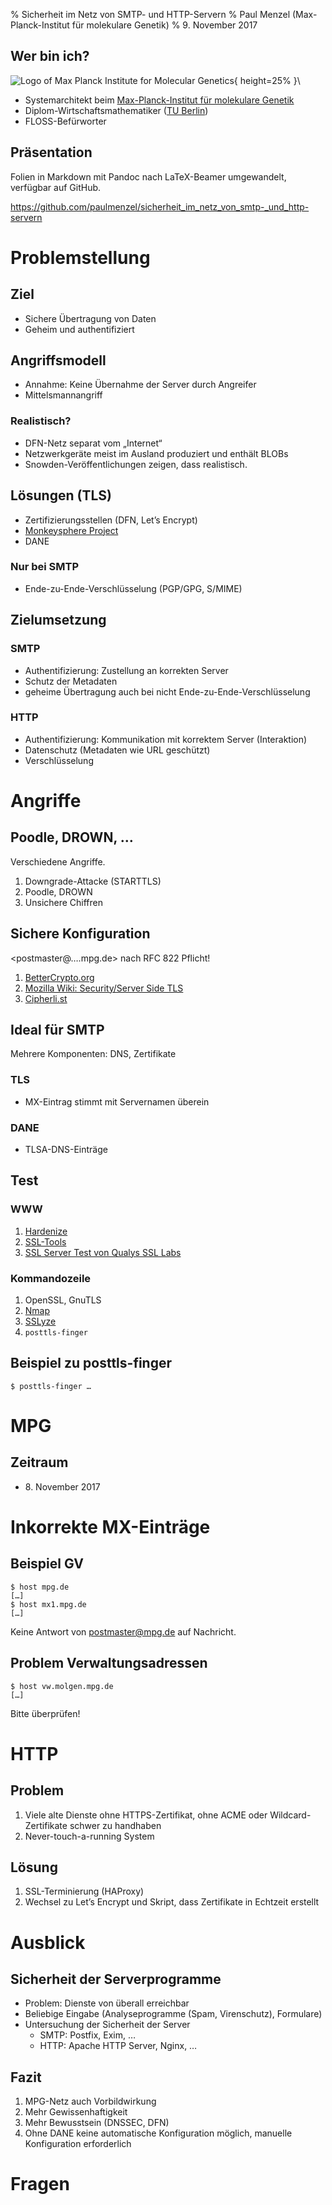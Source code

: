 % Sicherheit im Netz von SMTP- und HTTP-Servern
% Paul Menzel (Max-Planck-Institut für molekulare Genetik)
% 9. November 2017

## Wer bin ich?

![Logo of Max Planck Institute for Molecular Genetics](images/MPIMG_helix_rgb.png){ height=25% }\


- Systemarchitekt beim [Max-Planck-Institut für molekulare Genetik](https://www.molgen.mpg.de/)
- Diplom-Wirtschaftsmathematiker ([TU Berlin](https://www.tu-berlin.de/))
- FLOSS-Befürworter

## Präsentation

Folien in Markdown mit Pandoc nach LaTeX-Beamer umgewandelt, verfügbar auf GitHub.

<https://github.com/paulmenzel/sicherheit_im_netz_von_smtp-_und_http-servern>

# Problemstellung

## Ziel

-  Sichere Übertragung von Daten
-  Geheim und authentifiziert

## Angriffsmodell

-  Annahme: Keine Übernahme der Server durch Angreifer
-  Mittelsmannangriff

### Realistisch?

-  DFN-Netz separat vom „Internet“
-  Netzwerkgeräte meist im Ausland produziert und enthält BLOBs
-  Snowden-Veröffentlichungen zeigen, dass realistisch.

## Lösungen (TLS)

-  Zertifizierungsstellen (DFN, Let’s Encrypt)
-  [Monkeysphere Project](http://web.monkeysphere.info/)
-  DANE

### Nur bei SMTP

-  Ende-zu-Ende-Verschlüsselung (PGP/GPG, S/MIME)

## Zielumsetzung

### SMTP

-  Authentifizierung: Zustellung an korrekten Server
-  Schutz der Metadaten
-  geheime Übertragung auch bei nicht Ende-zu-Ende-Verschlüsselung

### HTTP

-  Authentifizierung: Kommunikation mit korrektem Server (Interaktion)
-  Datenschutz (Metadaten wie URL geschützt)
-  Verschlüsselung

# Angriffe

## Poodle, DROWN, …

Verschiedene Angriffe.

1.  Downgrade-Attacke (STARTTLS)
2.  Poodle, DROWN
3.  Unsichere Chiffren

## Sichere Konfiguration

<postmaster@….mpg.de> nach RFC 822 Pflicht!

1.  [BetterCrypto.org](https://bettercrypto.org/)
1.  [Mozilla Wiki: Security/Server Side TLS](https://wiki.mozilla.org/Security/Server_Side_TLS)
1.  [Cipherli.st](https://cipherli.st/)

## Ideal für SMTP

Mehrere Komponenten: DNS, Zertifikate

### TLS

-   MX-Eintrag stimmt mit Servernamen überein

### DANE

-  TLSA-DNS-Einträge

## Test

### WWW

1.  [Hardenize](https://www.hardenize.com/)
1.  [SSL-Tools](https://ssl-tools.net/)
1.  [SSL Server Test von Qualys SSL Labs](https://www.ssllabs.com/ssltest/analyze.html?d=login.rz.ruhr-uni-bochum.de)

### Kommandozeile

1.  OpenSSL, GnuTLS
1.  [Nmap](https://nmap.org/)
1.  [SSLyze](https://nabla-c0d3.github.io/)
1.  `posttls-finger`

## Beispiel zu posttls-finger

```
$ posttls-finger …
```

# MPG

## Zeitraum

-   8\. November 2017

# Inkorrekte MX-Einträge

## Beispiel GV

```
$ host mpg.de
[…]
$ host mx1.mpg.de
[…]
```

Keine Antwort von postmaster@mpg.de auf Nachricht.

## Problem Verwaltungsadressen

```
$ host vw.molgen.mpg.de
[…]
```

Bitte überprüfen!

# HTTP

## Problem

1.  Viele alte Dienste ohne HTTPS-Zertifikat, ohne ACME oder Wildcard-Zertifikate schwer zu handhaben
1.  Never-touch-a-running System

## Lösung

1.  SSL-Terminierung (HAProxy)
1.  Wechsel zu Let’s Encrypt und Skript, dass Zertifikate in Echtzeit erstellt

# Ausblick

## Sicherheit der Serverprogramme

-   Problem: Dienste von überall erreichbar
-   Beliebige Eingabe (Analyseprogramme (Spam, Virenschutz), Formulare)
-   Untersuchung der Sicherheit der Server
    -   SMTP: Postfix, Exim, …
    -   HTTP: Apache HTTP Server, Nginx, …

## Fazit

1.  MPG-Netz auch Vorbildwirkung
1.  Mehr Gewissenhaftigkeit
1.  Mehr Bewusstsein (DNSSEC, DFN)
1.  Ohne DANE keine automatische Konfiguration möglich, manuelle Konfiguration erforderlich

# Fragen
